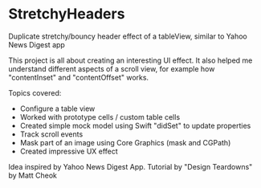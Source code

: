 # StretchyHeaders
Duplicate stretchy/bouncy header effect of a tableView, similar to Yahoo News Digest app

This project is all about creating an interesting UI effect.  It also helped me understand different aspects of a scroll view,
for example how "contentInset" and "contentOffset" works.

Topics covered:
+ Configure a table view
+ Worked with prototype cells / custom table cells
+ Created simple mock model using Swift "didSet" to update properties
+ Track scroll events
+ Mask part of an image using Core Graphics (mask and CGPath)
+ Created impressive UX effect

Idea inspired by Yahoo News Digest App.  Tutorial by "Design Teardowns" by Matt Cheok
